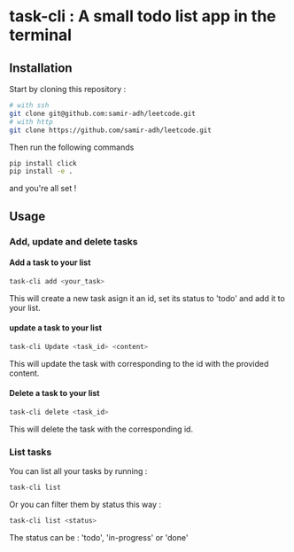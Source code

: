# task-cli : A small todo list app in the terminal

## Installation

Start by cloning this repository :

```bash
# with ssh
git clone git@github.com:samir-adh/leetcode.git
# with http
git clone https://github.com/samir-adh/leetcode.git
```


Then run the following commands

```bash
pip install click
pip install -e .
```
and you're all set !

## Usage

### Add, update and delete tasks

#### Add a task to your list

```bash
task-cli add <your_task>
```

This will create a new task asign it an id, set its status to 'todo' and add it to your list.

#### update a task to your list

```bash
task-cli Update <task_id> <content>
```

This will update the task with corresponding to the id with the provided content.

#### Delete a task to your list

```bash
task-cli delete <task_id>
```

This will delete the task with the corresponding id.

### List tasks

You can list all your tasks by running :

```bash
task-cli list
```

Or you can filter them by status this way :

```bash
task-cli list <status>
```
The status can be : 'todo', 'in-progress' or 'done'

